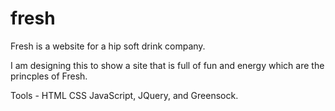 # fresh
Fresh is a website for a hip soft drink company.

I am designing this to show a site that is full of fun and energy which are the princples of Fresh.

Tools - HTML CSS JavaScript, JQuery, and Greensock.

